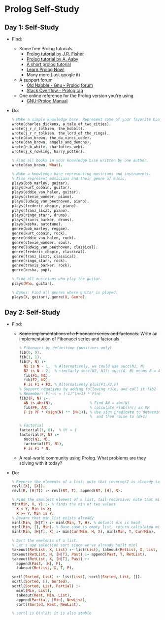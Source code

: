 # Prolog Self-Study

## Day 1: Self-Study
* Find:
    * Some free Prolog tutorials
        * [Prolog tutorial by J.R. Fisher](http://www.csupomona.edu/~jrfisher/www/prolog_tutorial/contents.html)
        * [Prolog tutorial by A. Aaby](http://www.lix.polytechnique.fr/~liberti/public/computing/prog/prolog/prolog-tutorial.html)
        * [A short prolog tutorial](http://www.doc.gold.ac.uk/~mas02gw/prolog_tutorial/prologpages/)
        * [Learn Prolog Now!](http://www.learnprolognow.org/lpnpage.php?pageid=online)
        * Many more (just google it)
    * A support forum
        * [Old Nabble - Gnu - Prolog forum](http://old.nabble.com/Gnu---Prolog-f1818.html)
        * [Stack Overflow - Prolog tag](http://stackoverflow.com/tags/prolog/info)
    * One online reference for the Prolog version you're using
        * [GNU-Prolog Manual](http://stackoverflow.com/tags/prolog/info)
* Do:

    ```prolog
    % Make a simple knowledge base. Represent some of your favorite books and authors.
    wrote(charles_dickens, a_tale_of_two_cities).
    wrote(j_r_r_tolkien, the_hobbit).
    wrote(j_r_r_tolkien, the_lord_of_the_rings).
    wrote(dan_brown, the_da_vinci_code).
    wrote(dan_brown, angels_and_demons).
    wrote(e_b_white, charlottes_web).
    wrote(j_k_rowling, harry_potter).

    % Find all books in your knowledge base written by one author.
    wrote(dan_brown, What).

    % Make a knowledge base representing musicians and instruments.
    % Also represent musicians and their genre of music.
    plays(bob_marley, guitar).
    plays(kurt_cobain, guitar).
    plays(eddie_van_halen, guitar).
    plays(stevie_wonder, piano).
    plays(ludwig_van_beethoven, piano).
    plays(frederic_chopin, piano).
    plays(franz_liszt, piano).
    plays(ringo_starr, drums).
    plays(travis_barker, drums).
    plays(kesha, autotune).
    genre(bob_marley, reggae).
    genre(kurt_cobain, rock).
    genre(eddie_van_halen, rock).
    genre(stevie_wonder, soul).
    genre(ludwig_van_beethoven, classical).
    genre(frederic_chopin, classical).
    genre(franz_liszt, classical).
    genre(ringo_starr, rock).
    genre(travis_barker, rock).
    genre(kesha, pop).

    % Find all musicians who play the guitar.
    plays(Who, guitar).

    % Bonus: Find all genres where guitar is played.
    plays(X, guitar), genre(X, Genre).
    ```

## Day 2: Self-Study
* Find:
    * ~~Some implementations of a Fibonacci series and factorials.~~ Write an implementation of Fibonacci series and factorials.

        ```prolog
        % Fibonacci by definition (positives only)
        fib(0, 0).
        fib(1, 1).
        fib(F, N) :-
          N1 is N - 1,  % Alternatively, we could use succ(N1, N)
          N2 is N - 2,  % similarly succ(N2, N1); succ(A, B) means B = A + 1
          fib(F1, N1),
          fib(F2, N2),
          F is F1 + F2. % Alternatively plus(F1,F2,F)
        % Support negatives by adding following rule, and call it fib2
        % Remember: F(-n) = (-1)^(n+1) * F(n)
        fib2(F, N) :-
          AN is abs(N),                 % Find AN = abs(N)
          fib(PF, AN),                  % calculate F(abs(n)) as PF
          F is PF * (sign(N) ** (N+1)). % Use sign predicate to determine 1 or -1 from N
                                        %  and then raise to (N+1)

        % Factorial
        factorial(1, 0).  % 0! = 1
        factorial(F, N) :-
          succ(N1, N),
          factorial(F1, N1),
          F is F1 * N.
        ```
    * A real-world community using Prolog. What problems are they solving with it today?
* Do:

    ```prolog
    % Reverse the elements of a list; note that reverse/2 is already taken
    revl([X], [X]).
    revl(R, [H|T]) :- revl(RT, T), append(RT, [H], R).

    % Find the smallest element of a list, tail-recursive; note that min_list/2 is already taken
    min(Min, X, Y) :- % finds the min of two values
      X < Y, Min is X;
      X >= Y, Min is Y.
    % Beware that min_list exists already
    minl(Min, [H|T]) :- minl(Min, T, H). % default min is head
    minl(Min, [], Min). % Base case is empty list, return calculated min
    minl(Min, [H|T], X) :- min(CurrMin, H, X), minl(Min, T, CurrMin).

    % Sort the emelents of a list.
    % Let's use selection sort since we've already built minl
    takeout(RetList, X, List) :- list(List), takeout(RetList, X, List, []).
    takeout(RetList, H, [H|T], Past) :- append(Past, T, RetList).
    takeout(RetList, X, [H|T], Past) :-
      append(Past, [H], P),
      takeout(RetList, X, T, P).

    sortl(Sorted, List) :- list(List), sortl(Sorted, List, []).
    sortl(Sorted, [], Sorted).
    sortl(Sorted, List, Partial) :-
      minl(Min, List),
      takeout(Rest, Min, List),
      append(Partial, [Min], NewList),
      sortl(Sorted, Rest, NewList).

    % sortl is O(n^2); it is also stable
    ```
